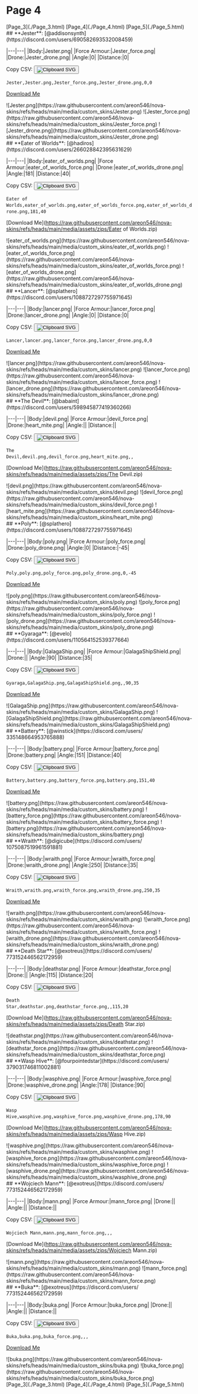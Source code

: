 # Page 4

<section class="nav">
[Page_3](./Page_3.html)
[Page_4](./Page_4.html)
[Page_5](./Page_5.html)
</section>
<section class='skins'>
<section class='skin'>
## **Jester**:
[@addisonsynth](https://discord.com/users/690582693532008459)


|---|---|
|Body:|Jester.png|
|Force Armour:|Jester_force.png|
|Drone:|Jester_drone.png|
|Angle:|0|
|Distance:|0|

Copy CSV: <button class='copier' csv='Jester,Jester.png,Jester_force.png,Jester_drone.png,0,0'><img src='/static/svg/copy.svg' alt='Clipboard SVG'></img></button>

<code class='csv'>Jester,Jester.png,Jester_force.png,Jester_drone.png,0,0</code>

[Download Me](https://raw.githubusercontent.com/areon546/nova-skins/refs/heads/main/media/assets/zips/Jester.zip)

<section class="media">
![Jester.png](https://raw.githubusercontent.com/areon546/nova-skins/refs/heads/main/media/custom_skins/Jester.png)
![Jester_force.png](https://raw.githubusercontent.com/areon546/nova-skins/refs/heads/main/media/custom_skins/Jester_force.png)
![Jester_drone.png](https://raw.githubusercontent.com/areon546/nova-skins/refs/heads/main/media/custom_skins/Jester_drone.png)

</section>
</section>
<section class='skin'>
## **Eater of Worlds**:
[@hadiros](https://discord.com/users/266028842395631629)


|---|---|
|Body:|eater_of_worlds.png|
|Force Armour:|eater_of_worlds_force.png|
|Drone:|eater_of_worlds_drone.png|
|Angle:|181|
|Distance:|40|

Copy CSV: <button class='copier' csv='Eater of Worlds,eater_of_worlds.png,eater_of_worlds_force.png,eater_of_worlds_drone.png,181,40'><img src='/static/svg/copy.svg' alt='Clipboard SVG'></img></button>

<code class='csv'>Eater of Worlds,eater_of_worlds.png,eater_of_worlds_force.png,eater_of_worlds_drone.png,181,40</code>

[Download Me](https://raw.githubusercontent.com/areon546/nova-skins/refs/heads/main/media/assets/zips/Eater of Worlds.zip)

<section class="media">
![eater_of_worlds.png](https://raw.githubusercontent.com/areon546/nova-skins/refs/heads/main/media/custom_skins/eater_of_worlds.png)
![eater_of_worlds_force.png](https://raw.githubusercontent.com/areon546/nova-skins/refs/heads/main/media/custom_skins/eater_of_worlds_force.png)
![eater_of_worlds_drone.png](https://raw.githubusercontent.com/areon546/nova-skins/refs/heads/main/media/custom_skins/eater_of_worlds_drone.png)

</section>
</section>
<section class='skin'>
## **Lancer**:
[@splathero](https://discord.com/users/1088727297755971645)


|---|---|
|Body:|lancer.png|
|Force Armour:|lancer_force.png|
|Drone:|lancer_drone.png|
|Angle:|0|
|Distance:|0|

Copy CSV: <button class='copier' csv='Lancer,lancer.png,lancer_force.png,lancer_drone.png,0,0'><img src='/static/svg/copy.svg' alt='Clipboard SVG'></img></button>

<code class='csv'>Lancer,lancer.png,lancer_force.png,lancer_drone.png,0,0</code>

[Download Me](https://raw.githubusercontent.com/areon546/nova-skins/refs/heads/main/media/assets/zips/Lancer.zip)

<section class="media">
![lancer.png](https://raw.githubusercontent.com/areon546/nova-skins/refs/heads/main/media/custom_skins/lancer.png)
![lancer_force.png](https://raw.githubusercontent.com/areon546/nova-skins/refs/heads/main/media/custom_skins/lancer_force.png)
![lancer_drone.png](https://raw.githubusercontent.com/areon546/nova-skins/refs/heads/main/media/custom_skins/lancer_drone.png)

</section>
</section>
<section class='skin'>
## **The Devil**:
[@babaint](https://discord.com/users/598945877419360266)


|---|---|
|Body:|devil.png|
|Force Armour:|devil_force.png|
|Drone:|heart_mite.png|
|Angle:||
|Distance:||

Copy CSV: <button class='copier' csv='The Devil,devil.png,devil_force.png,heart_mite.png,,'><img src='/static/svg/copy.svg' alt='Clipboard SVG'></img></button>

<code class='csv'>The Devil,devil.png,devil_force.png,heart_mite.png,,</code>

[Download Me](https://raw.githubusercontent.com/areon546/nova-skins/refs/heads/main/media/assets/zips/The Devil.zip)

<section class="media">
![devil.png](https://raw.githubusercontent.com/areon546/nova-skins/refs/heads/main/media/custom_skins/devil.png)
![devil_force.png](https://raw.githubusercontent.com/areon546/nova-skins/refs/heads/main/media/custom_skins/devil_force.png)
![heart_mite.png](https://raw.githubusercontent.com/areon546/nova-skins/refs/heads/main/media/custom_skins/heart_mite.png)

</section>
</section>
<section class='skin'>
## **Poly**:
[@splathero](https://discord.com/users/1088727297755971645)


|---|---|
|Body:|poly.png|
|Force Armour:|poly_force.png|
|Drone:|poly_drone.png|
|Angle:|0|
|Distance:|-45|

Copy CSV: <button class='copier' csv='Poly,poly.png,poly_force.png,poly_drone.png,0,-45'><img src='/static/svg/copy.svg' alt='Clipboard SVG'></img></button>

<code class='csv'>Poly,poly.png,poly_force.png,poly_drone.png,0,-45</code>

[Download Me](https://raw.githubusercontent.com/areon546/nova-skins/refs/heads/main/media/assets/zips/Poly.zip)

<section class="media">
![poly.png](https://raw.githubusercontent.com/areon546/nova-skins/refs/heads/main/media/custom_skins/poly.png)
![poly_force.png](https://raw.githubusercontent.com/areon546/nova-skins/refs/heads/main/media/custom_skins/poly_force.png)
![poly_drone.png](https://raw.githubusercontent.com/areon546/nova-skins/refs/heads/main/media/custom_skins/poly_drone.png)

</section>
</section>
<section class='skin'>
## **Gyaraga**:
[@evelo](https://discord.com/users/110564152539377664)


|---|---|
|Body:|GalagaShip.png|
|Force Armour:|GalagaShipShield.png|
|Drone:||
|Angle:|90|
|Distance:|35|

Copy CSV: <button class='copier' csv='Gyaraga,GalagaShip.png,GalagaShipShield.png,,90,35'><img src='/static/svg/copy.svg' alt='Clipboard SVG'></img></button>

<code class='csv'>Gyaraga,GalagaShip.png,GalagaShipShield.png,,90,35</code>

[Download Me](https://raw.githubusercontent.com/areon546/nova-skins/refs/heads/main/media/assets/zips/Gyaraga.zip)

<section class="media">
![GalagaShip.png](https://raw.githubusercontent.com/areon546/nova-skins/refs/heads/main/media/custom_skins/GalagaShip.png)
![GalagaShipShield.png](https://raw.githubusercontent.com/areon546/nova-skins/refs/heads/main/media/custom_skins/GalagaShipShield.png)

</section>
</section>
<section class='skin'>
## **Battery**:
[@winstick](https://discord.com/users/ 335148664953765888)


|---|---|
|Body:|battery.png|
|Force Armour:|battery_force.png|
|Drone:|battery.png|
|Angle:|151|
|Distance:|40|

Copy CSV: <button class='copier' csv='Battery,battery.png,battery_force.png,battery.png,151,40'><img src='/static/svg/copy.svg' alt='Clipboard SVG'></img></button>

<code class='csv'>Battery,battery.png,battery_force.png,battery.png,151,40</code>

[Download Me](https://raw.githubusercontent.com/areon546/nova-skins/refs/heads/main/media/assets/zips/Battery.zip)

<section class="media">
![battery.png](https://raw.githubusercontent.com/areon546/nova-skins/refs/heads/main/media/custom_skins/battery.png)
![battery_force.png](https://raw.githubusercontent.com/areon546/nova-skins/refs/heads/main/media/custom_skins/battery_force.png)
![battery.png](https://raw.githubusercontent.com/areon546/nova-skins/refs/heads/main/media/custom_skins/battery.png)

</section>
</section>
<section class='skin'>
## **Wraith**:
[@digicube](https://discord.com/users/ 1075087519961591881)


|---|---|
|Body:|wraith.png|
|Force Armour:|wraith_force.png|
|Drone:|wraith_drone.png|
|Angle:|250|
|Distance:|35|

Copy CSV: <button class='copier' csv='Wraith,wraith.png,wraith_force.png,wraith_drone.png,250,35'><img src='/static/svg/copy.svg' alt='Clipboard SVG'></img></button>

<code class='csv'>Wraith,wraith.png,wraith_force.png,wraith_drone.png,250,35</code>

[Download Me](https://raw.githubusercontent.com/areon546/nova-skins/refs/heads/main/media/assets/zips/Wraith.zip)

<section class="media">
![wraith.png](https://raw.githubusercontent.com/areon546/nova-skins/refs/heads/main/media/custom_skins/wraith.png)
![wraith_force.png](https://raw.githubusercontent.com/areon546/nova-skins/refs/heads/main/media/custom_skins/wraith_force.png)
![wraith_drone.png](https://raw.githubusercontent.com/areon546/nova-skins/refs/heads/main/media/custom_skins/wraith_drone.png)

</section>
</section>
<section class='skin'>
## **Death Star**:
[@exotreus](https://discord.com/users/ 773152446562172959)


|---|---|
|Body:|deathstar.png|
|Force Armour:|deathstar_force.png|
|Drone:||
|Angle:|115|
|Distance:|20|

Copy CSV: <button class='copier' csv='Death Star,deathstar.png,deathstar_force.png,,115,20'><img src='/static/svg/copy.svg' alt='Clipboard SVG'></img></button>

<code class='csv'>Death Star,deathstar.png,deathstar_force.png,,115,20</code>

[Download Me](https://raw.githubusercontent.com/areon546/nova-skins/refs/heads/main/media/assets/zips/Death Star.zip)

<section class="media">
![deathstar.png](https://raw.githubusercontent.com/areon546/nova-skins/refs/heads/main/media/custom_skins/deathstar.png)
![deathstar_force.png](https://raw.githubusercontent.com/areon546/nova-skins/refs/heads/main/media/custom_skins/deathstar_force.png)

</section>
</section>
<section class='skin'>
## **Wasp Hive**:
[@fourpointedstar](https://discord.com/users/ 379031746811002881)


|---|---|
|Body:|wasphive.png|
|Force Armour:|wasphive_force.png|
|Drone:|wasphive_drone.png|
|Angle:|178|
|Distance:|90|

Copy CSV: <button class='copier' csv='Wasp Hive,wasphive.png,wasphive_force.png,wasphive_drone.png,178,90'><img src='/static/svg/copy.svg' alt='Clipboard SVG'></img></button>

<code class='csv'>Wasp Hive,wasphive.png,wasphive_force.png,wasphive_drone.png,178,90</code>

[Download Me](https://raw.githubusercontent.com/areon546/nova-skins/refs/heads/main/media/assets/zips/Wasp Hive.zip)

<section class="media">
![wasphive.png](https://raw.githubusercontent.com/areon546/nova-skins/refs/heads/main/media/custom_skins/wasphive.png)
![wasphive_force.png](https://raw.githubusercontent.com/areon546/nova-skins/refs/heads/main/media/custom_skins/wasphive_force.png)
![wasphive_drone.png](https://raw.githubusercontent.com/areon546/nova-skins/refs/heads/main/media/custom_skins/wasphive_drone.png)

</section>
</section>
<section class='skin'>
## **Wojciech Mann**:
[@exotreus](https://discord.com/users/ 773152446562172959)


|---|---|
|Body:|mann.png|
|Force Armour:|mann_force.png|
|Drone:||
|Angle:||
|Distance:||

Copy CSV: <button class='copier' csv='Wojciech Mann,mann.png,mann_force.png,,,'><img src='/static/svg/copy.svg' alt='Clipboard SVG'></img></button>

<code class='csv'>Wojciech Mann,mann.png,mann_force.png,,,</code>

[Download Me](https://raw.githubusercontent.com/areon546/nova-skins/refs/heads/main/media/assets/zips/Wojciech Mann.zip)

<section class="media">
![mann.png](https://raw.githubusercontent.com/areon546/nova-skins/refs/heads/main/media/custom_skins/mann.png)
![mann_force.png](https://raw.githubusercontent.com/areon546/nova-skins/refs/heads/main/media/custom_skins/mann_force.png)

</section>
</section>
<section class='skin'>
## **Buka**:
[@exotreus](https://discord.com/users/ 773152446562172959)


|---|---|
|Body:|buka.png|
|Force Armour:|buka_force.png|
|Drone:||
|Angle:||
|Distance:||

Copy CSV: <button class='copier' csv='Buka,buka.png,buka_force.png,,,'><img src='/static/svg/copy.svg' alt='Clipboard SVG'></img></button>

<code class='csv'>Buka,buka.png,buka_force.png,,,</code>

[Download Me](https://raw.githubusercontent.com/areon546/nova-skins/refs/heads/main/media/assets/zips/Buka.zip)

<section class="media">
![buka.png](https://raw.githubusercontent.com/areon546/nova-skins/refs/heads/main/media/custom_skins/buka.png)
![buka_force.png](https://raw.githubusercontent.com/areon546/nova-skins/refs/heads/main/media/custom_skins/buka_force.png)

</section>
</section>
</section
<section class="nav">
[Page_3](./Page_3.html)
[Page_4](./Page_4.html)
[Page_5](./Page_5.html)
</section>